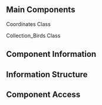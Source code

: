 ## Main Components

Coordinates Class



Collection_Birds Class 



## Component Information









## Information Structure









## Component Access









